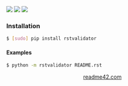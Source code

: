 <!--
https://readme42.com
-->


[![](https://img.shields.io/pypi/v/rstvalidator.svg?maxAge=3600)](https://pypi.org/project/rstvalidator/)
[![](https://img.shields.io/badge/License-Unlicense-blue.svg?longCache=True)](https://unlicense.org/)
[![](https://github.com/andrewp-as-is/rstvalidator.py/workflows/tests42/badge.svg)](https://github.com/andrewp-as-is/rstvalidator.py/actions)

### Installation
```bash
$ [sudo] pip install rstvalidator
```

#### Examples
```bash
$ python -m rstvalidator README.rst
```

<p align="center">
    <a href="https://readme42.com/">readme42.com</a>
</p>